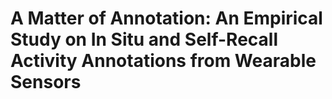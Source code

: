 # A Matter of Annotation: An Empirical Study on In Situ and Self-Recall Activity Annotations from Wearable Sensors